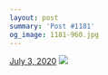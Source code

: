```yaml
---
layout: post
summary: 'Post #1181'
og_image: 1181-960.jpg
---
```


<p>
  <time>
    <a href="/1181">July 3, 2020</a>
  </time>
  <a href="/1181">
    <img src="{{ site.assets_url }}/1181-480.jpg" srcset="{{ site.assets_url }}/1181-240.jpg 240w, {{ site.assets_url }}/1181-480.jpg 480w, {{ site.assets_url }}/1181-720.jpg 720w, {{ site.assets_url }}/1181-960.jpg 960w" sizes="(min-width: 700px) 50vw, calc(100vw - 2rem)" />
  </a>
</p>
